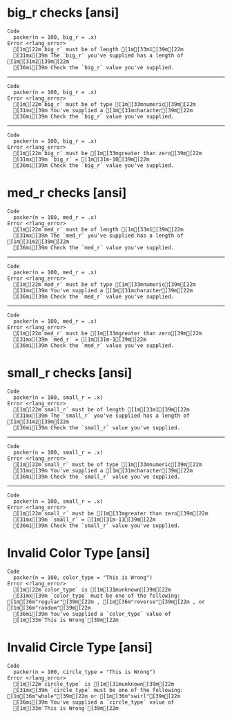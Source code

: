 # big_r checks [ansi]

    Code
      packer(n = 100, big_r = .x)
    Error <rlang_error>
      [1m[22m`big_r` must be of length [1m[33m1[39m[22m
      [31mx[39m The `big_r` you've supplied has a length of [1m[31m2[39m[22m
      [36mi[39m Check the `big_r` value you've supplied.

---

    Code
      packer(n = 100, big_r = .x)
    Error <rlang_error>
      [1m[22m`big_r` must be of type [1m[33mnumeric[39m[22m
      [31mx[39m You've supplied a [1m[31mcharacter[39m[22m
      [36mi[39m Check the `big_r` value you've supplied.

---

    Code
      packer(n = 100, big_r = .x)
    Error <rlang_error>
      [1m[22m`big_r` must be [1m[33mgreater than zero[39m[22m
      [31mx[39m `big_r` = [1m[31m-10[39m[22m
      [36mi[39m Check the `big_r` value you've supplied.

# med_r checks [ansi]

    Code
      packer(n = 100, med_r = .x)
    Error <rlang_error>
      [1m[22m`med_r` must be of length [1m[33m1[39m[22m
      [31mx[39m The `med_r` you've supplied has a length of [1m[31m2[39m[22m
      [36mi[39m Check the `med_r` value you've supplied.

---

    Code
      packer(n = 100, med_r = .x)
    Error <rlang_error>
      [1m[22m`med_r` must be of type [1m[33mnumeric[39m[22m
      [31mx[39m You've supplied a [1m[31mcharacter[39m[22m
      [36mi[39m Check the `med_r` value you've supplied.

---

    Code
      packer(n = 100, med_r = .x)
    Error <rlang_error>
      [1m[22m`med_r` must be [1m[33mgreater than zero[39m[22m
      [31mx[39m `med_r` = [1m[31m-1[39m[22m
      [36mi[39m Check the `med_r` value you've supplied.

# small_r checks [ansi]

    Code
      packer(n = 100, small_r = .x)
    Error <rlang_error>
      [1m[22m`small_r` must be of length [1m[33m1[39m[22m
      [31mx[39m The `small_r` you've supplied has a length of [1m[31m2[39m[22m
      [36mi[39m Check the `small_r` value you've supplied.

---

    Code
      packer(n = 100, small_r = .x)
    Error <rlang_error>
      [1m[22m`small_r` must be of type [1m[33mnumeric[39m[22m
      [31mx[39m You've supplied a [1m[31mcharacter[39m[22m
      [36mi[39m Check the `small_r` value you've supplied.

---

    Code
      packer(n = 100, small_r = .x)
    Error <rlang_error>
      [1m[22m`small_r` must be [1m[33mgreater than zero[39m[22m
      [31mx[39m `small_r` = [1m[31m-13[39m[22m
      [36mi[39m Check the `small_r` value you've supplied.

# Invalid Color Type [ansi]

    Code
      packer(n = 100, color_type = "This is Wrong")
    Error <rlang_error>
      [1m[22m`color_type` is [1m[31munknown[39m[22m
      [31mx[39m `color_type` must be one of the following: [1m[36m"regular"[39m[22m , [1m[36m"reverse"[39m[22m , or [1m[36m"random"[39m[22m
      [36mi[39m You've supplied a `color_type` value of
      [1m[33m`This is Wrong`[39m[22m

# Invalid Circle Type [ansi]

    Code
      packer(n = 100, circle_type = "This is Wrong")
    Error <rlang_error>
      [1m[22m`circle_type` is [1m[31munknown[39m[22m
      [31mx[39m `circle_type` must be one of the following: [1m[36m"whole"[39m[22m or [1m[36m"swirl"[39m[22m
      [36mi[39m You've supplied a `circle_type` value of
      [1m[33m`This is Wrong`[39m[22m

